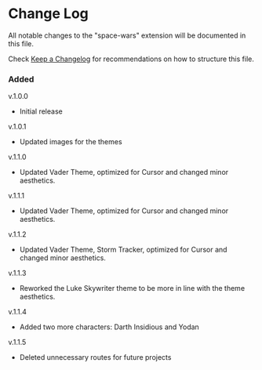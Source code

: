 # Change Log

All notable changes to the "space-wars" extension will be documented in this file.

Check [Keep a Changelog](http://keepachangelog.com/) for recommendations on how to structure this file.

### Added

v.1.0.0

- Initial release

v.1.0.1

- Updated images for the themes

v.1.1.0

- Updated Vader Theme, optimized for Cursor and changed minor aesthetics.

v.1.1.1

- Updated Vader Theme, optimized for Cursor and changed minor aesthetics.

v.1.1.2

- Updated Vader Theme, Storm Tracker, optimized for Cursor and changed minor aesthetics.

v.1.1.3

- Reworked the Luke Skywriter theme to be more in line with the theme aesthetics.

v.1.1.4

- Added two more characters: Darth Insidious and Yodan

v.1.1.5

- Deleted unnecessary routes for future projects
